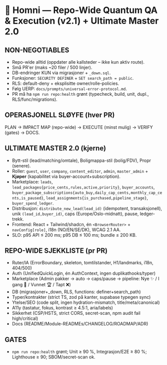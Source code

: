 # 🧠 Homni — Repo-Wide Quantum QA & Execution (v2.1) + Ultimate Master 2.0

## NON-NEGOTIABLES
- Repo-wide alltid (oppdater alle kallsteder – ikke kun aktiv route).
- Små PR'er (maks ~20 filer / 500 linjer).
- DB-endringer KUN via migrasjoner + `_down.sql`.
- Funksjoner: `SECURITY DEFINER` + `SET search_path = public`.
- RLS: default-deny + eksplisitte owner/rolle-policies.
- Følg UERP: `docs/prompts/universal-error-protocol.md`.
- PR må ha `npm run repo:health` grønt (typecheck, build, unit, dupl., RLS/func/migrations).

## OPERASJONELL SLØYFE (hver PR)
PLAN → IMPACT MAP (repo-wide) → EXECUTE (minst mulig) → VERIFY (gates) → DOCS.

## ULTIMATE MASTER 2.0 (kjerne)
- Bytt-stil (lead/matching/omtale), Boligmappa-stil (bolig/FDV), Propr (senere).
- Roller: `guest`, `user`, `company`, `content_editor`, `admin`, `master_admin` + **Kjøper** (kapabilitet via buyer-account+subscription).
- Marketplace: `leads`, `lead_packages{price_cents,rules,active,priority}`, `buyer_accounts`,
  `buyer_package_subscriptions{auto_buy,daily_cap_cents,monthly_cap_cents,is_paused}`,
  `lead_assignments{is_purchased,pipeline_stage}`, `buyer_spend_ledger`.
- Distribusjon: `distribute_new_lead(lead_id)` (idempotent, transaksjonell), unik `(lead_id,buyer_id)`,
  caps (Europe/Oslo-midnatt), pause, ledger-trekk.
- Frontend: React + Tailwind/shadcn, én `<BrowserRouter>` + `navConfig[role]`, i18n (NO/EN/SE/DK), WCAG 2.1 AA.
- SLO: p95 API ≤ 200 ms; p95 DB ≤ 100 ms; bundle ≤ 200 KB.

## REPO-WIDE SJEKKLISTE (pr PR)
- Ruter/IA (ErrorBoundary, skeleton, tomtilstander, H1/landmarks, i18n, 404/500)
- Auth (UnifiedQuickLogin, én AuthContext, ingen duplikathooks/typer)
- Marketplace (Admin pakker → auto → caps/pause → pipeline: Nye ✨ / I gang 🚀 / Vunnet 🏆 / Tapt ❌)
- DB (migrasjoner+_down, RLS, functions: definer+search_path)
- Typer/kontrakter (strict TS, zod på kanter, supabase typegen sync)
- Ytelse/SEO (code split, ingen hydration-mismatch, title/meta/canonical)
- A11y (tastatur, fokus, kontrast ≥ 4.5:1, aria/labels)
- Sikkerhet (CSP/HSTS, strict CORS, secret-scan, npm audit fail high/critical)
- Docs (README/Module-READMEs/CHANGELOG/ROADMAP/ADR)

## GATES
- `npm run repo:health` grønt; Unit ≥ 90 %, Integrasjon/E2E ≥ 80 %; Lighthouse ≥ 90; SBOM/secret-scan ok.